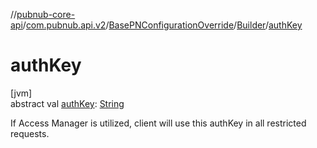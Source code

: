 //[pubnub-core-api](../../../../index.md)/[com.pubnub.api.v2](../../index.md)/[BasePNConfigurationOverride](../index.md)/[Builder](index.md)/[authKey](auth-key.md)

# authKey

[jvm]\
abstract val [authKey](auth-key.md): [String](https://kotlinlang.org/api/latest/jvm/stdlib/kotlin/-string/index.html)

If Access Manager is utilized, client will use this authKey in all restricted requests.

